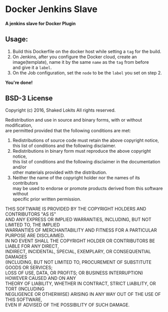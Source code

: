 # Docker Jenkins Slave
#### A jenkins slave for Docker Plugin

## Usage:
1. Build this Dockerfile on the docker host while setting a `tag` for the build.
2. On Jenkins, after you configure the Docker cloud, create an  
image(template), name it by the same `name` as the `tag` from before  
and give it a `label`.
3. On the Job configuration, set the `node` to be the `label` you set on step 2.

**You're done!**


## BSD-3 License

Copyright (c) 2016, Shaked Lokits
All rights reserved.

Redistribution and use in source and binary forms, with or without modification,  
are permitted provided that the following conditions are met:

1. Redistributions of source code must retain the above copyright notice,  
this list of conditions and the following disclaimer.
2. Redistributions in binary form must reproduce the above copyright notice,  
this list of conditions and the following disclaimer in the documentation and/or  
other materials provided with the distribution.
3. Neither the name of the copyright holder nor the names of its contributors  
may be used to endorse or promote products derived from this software without  
specific prior written permission.

THIS SOFTWARE IS PROVIDED BY THE COPYRIGHT HOLDERS AND CONTRIBUTORS "AS IS"  
AND ANY EXPRESS OR IMPLIED WARRANTIES, INCLUDING, BUT NOT LIMITED TO, THE IMPLIED  
WARRANTIES OF MERCHANTABILITY AND FITNESS FOR A PARTICULAR PURPOSE ARE DISCLAIMED.  
IN NO EVENT SHALL THE COPYRIGHT HOLDER OR CONTRIBUTORS BE LIABLE FOR ANY DIRECT,  
INDIRECT, INCIDENTAL, SPECIAL, EXEMPLARY, OR CONSEQUENTIAL DAMAGES  
(INCLUDING, BUT NOT LIMITED TO, PROCUREMENT OF SUBSTITUTE GOODS OR SERVICES;  
LOSS OF USE, DATA, OR PROFITS; OR BUSINESS INTERRUPTION) HOWEVER CAUSED AND ON ANY  
THEORY OF LIABILITY, WHETHER IN CONTRACT, STRICT LIABILITY, OR TORT (INCLUDING  
NEGLIGENCE OR OTHERWISE) ARISING IN ANY WAY OUT OF THE USE OF THIS SOFTWARE,  
EVEN IF ADVISED OF THE POSSIBILITY OF SUCH DAMAGE.
